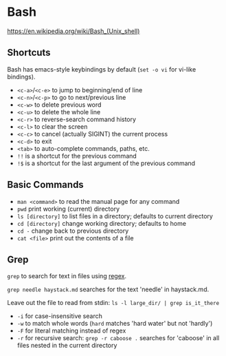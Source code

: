 Bash
====
<https://en.wikipedia.org/wiki/Bash_(Unix_shell)>

Shortcuts
---------
Bash has emacs-style keybindings by default (`set -o vi` for vi-like bindings).

- `<c-a>`/`<c-e>` to jump to beginning/end of line
- `<c-n>`/`<c-p>` to go to next/previous line
- `<c-w>` to delete previous word
- `<c-u>` to delete the whole line
- `<c-r>` to reverse-search command history
- `<c-l>` to clear the screen
- `<c-c>` to cancel (actually SIGINT) the current process
- `<c-d>` to exit
- `<tab>` to auto-complete commands, paths, etc.
- `!!` is a shortcut for the previous command
- `!$` is a shortcut for the last argument of the previous command


Basic Commands
--------------
- `man <command>` to read the manual page for any command
- `pwd` print working (current) directory
- `ls [directory]` to list files in a directory; defaults to current directory
- `cd [directory]` change working directory; defaults to home
- `cd -` change back to previous directory
- `cat <file>` print out the contents of a file

Grep
----
`grep` to search for text in files using [regex][].

`grep needle haystack.md` searches for the text 'needle' in haystack.md.

Leave out the file to read from stdin: `ls -l large_dir/ | grep is_it_there`

- `-i` for case-insensitive search
- `-w` to match whole words (`hard` matches 'hard water' but not 'hardly')
- `-F` for literal matching instead of regex
- `-r` for recursive search: `grep -r caboose .` searches for 'caboose' in all
  files nested in the current directory


[regex]: http://man7.org/linux/man-pages/man1/grep.1.html#REGULAR_EXPRESSIONS
